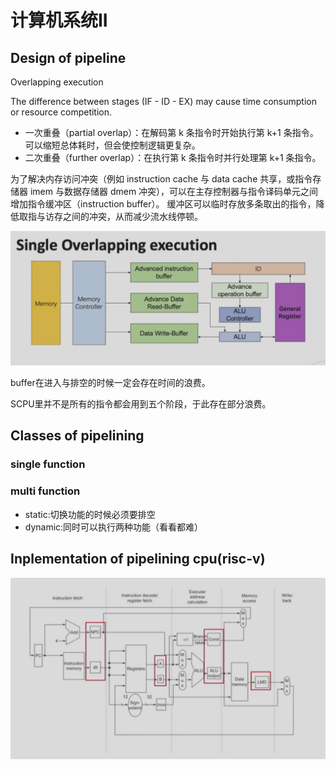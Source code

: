 # 计算机系统II

## Design of pipeline
Overlapping execution

The difference between stages (IF - ID - EX) may cause time consumption or resource competition.

- 一次重叠（partial overlap）：在解码第 k 条指令时开始执行第 k+1 条指令。可以缩短总体耗时，但会使控制逻辑更复杂。
- 二次重叠（further overlap）：在执行第 k 条指令时并行处理第 k+1 条指令。

为了解决内存访问冲突（例如 instruction cache 与 data cache 共享，或指令存储器 imem 与数据存储器 dmem 冲突），可以在主存控制器与指令译码单元之间增加指令缓冲区（instruction buffer）。
缓冲区可以临时存放多条取出的指令，降低取指与访存之间的冲突，从而减少流水线停顿。

![alt text](<截屏2025-09-26 11.02.00.png>)

buffer在进入与排空的时候一定会存在时间的浪费。

SCPU里并不是所有的指令都会用到五个阶段，于此存在部分浪费。

## Classes of pipelining

### single function

### multi function
 - static:切换功能的时候必须要排空
 - dynamic:同时可以执行两种功能（看看都难）

## Inplementation of pipelining cpu(risc-v)

![alt text](<截屏2025-09-26 11.33.56.png>)


